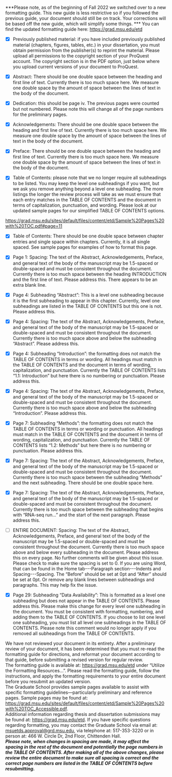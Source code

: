 ***Please note, as of the beginning of Fall 2022 we switched over to a new formatting guide. This new guide is less restrictive so if you followed the previous guide, your document should still be on track. Your corrections will be based off the new guide, which will simplify some things. *** You can find the updated formatting guide here: https://grad.msu.edu/etd  

- [x] Previously published material: if you have included previously published material (chapters, figures, tables, etc.) in your dissertation, you must obtain permission from the publisher(s) to reprint the material. Please upload all permissions to the copyright section of your ProQuest account. The copyright section is in the PDF option, just below where you upload current versions of your document to ProQuest. 

- [x] Abstract: There should be one double space between the heading and first line of text. Currently there is too much space here. We measure one double space by the amount of space between the lines of text in the body of the document. 

- [x] Dedication: this should be page iv. The previous pages were counted but not numbered. Please note this will change all of the page numbers for the preliminary pages.  

- [x] Acknowledgements: There should be one double space between the heading and first line of text. Currently there is too much space here. We measure one double space by the amount of space between the lines of text in the body of the document. 

- [x] Preface: There should be one double space between the heading and first line of text. Currently there is too much space here. We measure one double space by the amount of space between the lines of text in the body of the document. 

- [x] Table of Contents: please note that we no longer require all subheadings to be listed. You may keep the level one subheadings if you want, but we ask you remove anything beyond a level one subheading. The more listings the longer the review process will take as we must ensure that each entry matches in the TABLE OF CONTENTS and the document in terms of capitalization, punctuation, and wording. Please look at our updated sample pages for our simplified TABLE OF CONTENTS options. 

https://grad.msu.edu/sites/default/files/content/etd/Sample%20Pages%20with%20TOC.pdf#page=11 

- [x] Table of Contents: There should be one double space between chapter entries and single space within chapters. Currently, it is all single spaced. See sample pages for examples of how to format this page.  

- [x] Page 1: Spacing: The text of the Abstract, Acknowledgements, Preface, and general text of the body of the manuscript may be 1.5-spaced or double-spaced and must be consistent throughout the document. Currently there is too much space between the heading INTRODUCTION and the first line of text. Please address this. There appears to be an extra blank line.  

- [x] Page 4: Subheading “Abstract”: This is a level one subheading because it is the first subheading to appear in this chapter. Currently, level one subheadings are listed in the TABLE OF CONTENTS but this one is not. Please address this.  

- [x] Page 4: Spacing: The text of the Abstract, Acknowledgements, Preface, and general text of the body of the manuscript may be 1.5-spaced or double-spaced and must be consistent throughout the document. Currently there is too much space above and below the subheading “Abstract”. Please address this.  

- [x] Page 4: Subheading “Introduction”: the formatting does not match the TABLE OF CONTENTS in terms or wording. All headings must match in the TABLE OF CONTENTS and the document in terms of wording, capitalization, and punctuation. Currently the TABLE OF CONTENTS lists “1.1: Introduction” but here there is no numbering or punctuation. Please address this.  

- [x] Page 4: Spacing: The text of the Abstract, Acknowledgements, Preface, and general text of the body of the manuscript may be 1.5-spaced or double-spaced and must be consistent throughout the document. Currently there is too much space above and below the subheading “Introduction”. Please address this. 

- [x] Page 7: Subheading “Methods”: the formatting does not match the TABLE OF CONTENTS in terms or wording or punctuation. All headings must match in the TABLE OF CONTENTS and the document in terms of wording, capitalization, and punctuation. Currently the TABLE OF CONTENTS lists “1.2: Methods” but here there is no numbering or punctuation. Please address this. 

- [x] Page 7: Spacing: The text of the Abstract, Acknowledgements, Preface, and general text of the body of the manuscript may be 1.5-spaced or double-spaced and must be consistent throughout the document. Currently there is too much space between the subheading “Methods” and the next subheading. There should be one double space here.  

- [x] Page 7: Spacing: The text of the Abstract, Acknowledgements, Preface, and general text of the body of the manuscript may be 1.5-spaced or double-spaced and must be consistent throughout the document. Currently there is too much space between the subheading that begins with “RNA-seq run...” and the start of the next paragraph. Please address this.  

- [ ] ENTIRE DOCUMENT: Spacing: The text of the Abstract, Acknowledgements, Preface, and general text of the body of the manuscript may be 1.5-spaced or double-spaced and must be consistent throughout the document. Currently there is too much space above and below every subheading in the document. Please address this on every page. No further comments will be given about this issue. Please check to make sure the spacing is set to 0. If you are using Word, that can be found in the Home tab---Paragraph section---Indents and Spacing---Spacing. The “Before” should be set at 0pt and “After” should be set at 0pt. Or remove any blank lines between subheadings and paragraphs. This may help fix the issue. 

- [x] Page 29: Subheading “Data Availability”: This is formatted as a level one subheading but does not appear in the TABLE OF CONTENTS. Please address this. Please make this change for every level one subheading in the document. You must be consistent with formatting, numbering, and adding them to the TABLE OF CONTENTS. If you choose to list one level one subheading, you must list all level one subheadings in the TABLE OF CONTENTS. Please note this comment would no longer apply if you removed all subheadings from the TABLE OF CONTENTS.  

We have not reviewed your document in its entirety. After a preliminary review of your document, it has been determined that you must re-read the formatting guide for directions, and reformat your document according to that guide, before submitting a revised version for regular review.  
The formatting guide is available at: https://grad.msu.edu/etd under “Utilize the Formatting Resources…”. Please read the formatting guide, follow the instructions, and apply the formatting requirements to your entire document before you resubmit an updated version.  
The Graduate School provides sample pages available to assist with specific formatting guidelines—particularly preliminary and reference pages. Sample pages may be found at: https://grad.msu.edu/sites/default/files/content/etd/Sample%20Pages%20with%20TOC_Accessible.pdf.   
Additional information regarding thesis and dissertation submissions may be found at: https://grad.msu.edu/etd. If you have specific questions regarding formatting, you may contact the Graduate School via email at: msuetds.approval@grd.msu.edu, via telephone at: 517-353-3220 or in person at: 466 W. Circle Dr, 2nd Floor, Chittenden Hall.  
***Please note, when changes in spacing are made, it may affect the spacing in the rest of the document and potentially the page numbers in the TABLE OF CONTENTS. After making all of the above changes, please review the entire document to make sure all spacing is correct and the correct page numbers are listed in the TABLE OF CONTENTS before resubmitting.***
 